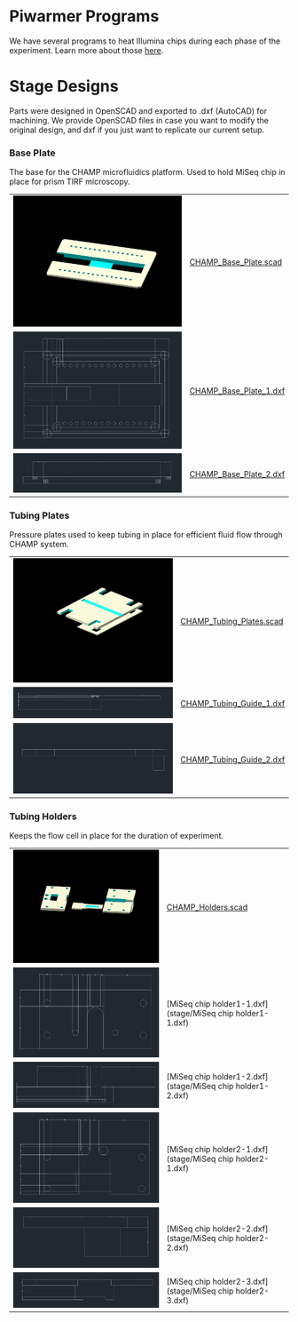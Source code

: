 # Piwarmer Programs

We have several programs to heat Illumina chips during each phase of the experiment. Learn more about those [here](piwarmer/).

# Stage Designs 

Parts were designed in OpenSCAD and exported to .dxf (AutoCAD) for machining. We provide OpenSCAD files in case you want to modify the original design, and dxf if you just want to replicate our current setup. 

### Base Plate

The base for the CHAMP microfluidics platform. Used to hold MiSeq chip in place for prism TIRF microscopy. 

| | |
|-|-|
| <img src="stage/CHAMP_Base_Plate.png"> | [CHAMP_Base_Plate.scad](stage/CHAMP_Base_Plate.scad) | 
| <img src="stage/CHAMP_Base_Plate_1.png"> | [CHAMP_Base_Plate_1.dxf](stage/CHAMP_Base_Plate_1.dxf) |
| <img src="stage/CHAMP_Base_Plate_2.png"> | [CHAMP_Base_Plate_2.dxf](stage/CHAMP_Base_Plate_2.dxf) |

### Tubing Plates

Pressure plates used to keep tubing in place for efficient fluid flow through CHAMP system. 

| | |
|-|-|
| <img src="stage/CHAMP_Tubing_Plates.png"> | [CHAMP_Tubing_Plates.scad](stage/CHAMP_Tubing_Plates.scad) |
| <img src="stage/CHAMP_Tubing_Guide_1.png"> | [CHAMP_Tubing_Guide_1.dxf](stage/CHAMP_Tubing_Guide_1.dxf) |
| <img src="stage/CHAMP_Tubing_Guide_2.png"> | [CHAMP_Tubing_Guide_2.dxf](stage/CHAMP_Tubing_Guide_2.dxf) |

### Tubing Holders 

Keeps the flow cell in place for the duration of experiment. 

| | |
|-|-|
| <img src="stage/CHAMP_Holders.png"> | [CHAMP_Holders.scad](stage/CHAMP_Holders.scad) | 
| <img src="stage/MiSeq chip holder1-1.png"> | [MiSeq chip holder1-1.dxf](stage/MiSeq chip holder1-1.dxf) |
| <img src="stage/MiSeq chip holder1-2.png"> | [MiSeq chip holder1-2.dxf](stage/MiSeq chip holder1-2.dxf) |
| <img src="stage/MiSeq chip holder2-1.png"> | [MiSeq chip holder2-1.dxf](stage/MiSeq chip holder2-1.dxf) |
| <img src="stage/MiSeq chip holder2-2.png"> | [MiSeq chip holder2-2.dxf](stage/MiSeq chip holder2-2.dxf) |
| <img src="stage/MiSeq chip holder2-3.png"> | [MiSeq chip holder2-3.dxf](stage/MiSeq chip holder2-3.dxf) |

